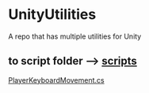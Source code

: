 # UnityUtilities
A repo that has multiple utilities for Unity


 ## to script folder --> [scripts](Scripts\PlayerKeyboardMovement.cs)

 [PlayerKeyboardMovement.cs](Scripts\PlayerKeyboardMovement.cs) 